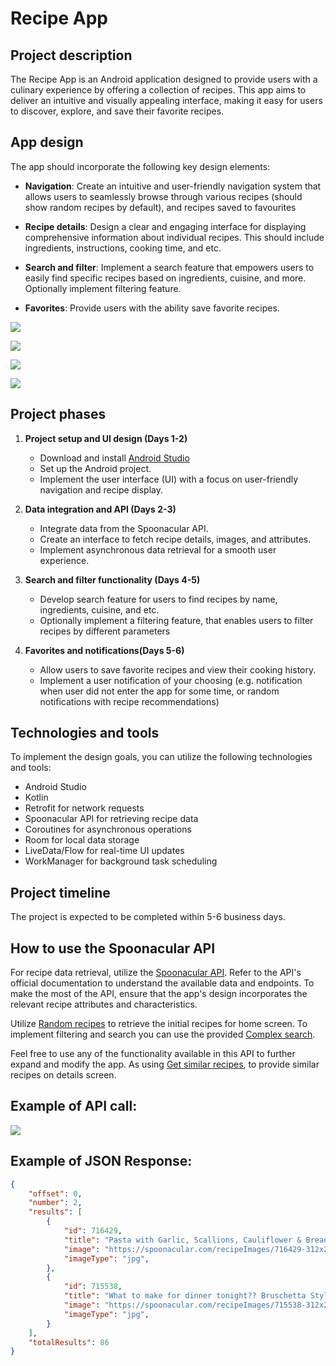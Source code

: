 # Recipe App

## Project description
The Recipe App is an Android application designed to provide users with a culinary experience by offering a collection of recipes. This app aims to deliver an intuitive and visually appealing interface, making it easy for users to discover, explore, and save their favorite recipes.

## App design
The app should incorporate the following key design elements:

- **Navigation**: Create an intuitive and user-friendly navigation system that allows users to seamlessly browse through various recipes (should show random recipes by default), and recipes saved to favourites

- **Recipe details**: Design a clear and engaging interface for displaying comprehensive information about individual recipes. This should include ingredients, instructions, cooking time, and etc.

- **Search and filter**: Implement a search feature that empowers users to easily find specific recipes based on ingredients, cuisine, and more. Optionally implement filtering feature.

- **Favorites**: Provide users with the ability save favorite recipes.

![](content/recipe_home_screen_example.png)

![](content/filter_screen_example.png)

![](content/recipe_details_screen_example.png)

![](content/favourites_screen_example.png)

## Project phases
1. **Project setup and UI design (Days 1-2)**
    - Download and install [Android Studio](https://developer.android.com/studio)
    - Set up the Android project.
    - Implement the user interface (UI) with a focus on user-friendly navigation and recipe display.

2. **Data integration and API (Days 2-3)**
    - Integrate data from the Spoonacular API.
    - Create an interface to fetch recipe details, images, and attributes.
    - Implement asynchronous data retrieval for a smooth user experience.

3. **Search and filter functionality (Days 4-5)**
    - Develop search feature for users to find recipes by name, ingredients, cuisine, and etc.
    - Optionally implement a filtering feature, that enables users to filter recipes by different parameters

4. **Favorites and notifications(Days 5-6)**
    - Allow users to save favorite recipes and view their cooking history.
    - Implement a user notification of your choosing (e.g. notification when user did not enter the app for some time, or random notifications with recipe recommendations)

## Technologies and tools
To implement the design goals, you can utilize the following technologies and tools:
- Android Studio
- Kotlin
- Retrofit for network requests
- Spoonacular API for retrieving recipe data
- Coroutines for asynchronous operations
- Room for local data storage
- LiveData/Flow for real-time UI updates
- WorkManager for background task scheduling

## Project timeline
The project is expected to be completed within 5-6 business days.

## How to use the Spoonacular API
For recipe data retrieval, utilize the [Spoonacular API](https://spoonacular.com/food-api/docs). Refer to the API's official documentation to understand the available data and endpoints.
To make the most of the API, ensure that the app's design incorporates the relevant recipe attributes and characteristics.

Utilize [Random recipes](https://spoonacular.com/food-api/docs#Get-Random-Recipes) to retrieve the initial recipes for home screen.
To implement filtering and search you can use the provided [Complex search](https://spoonacular.com/food-api/docs#Search-Recipes-Complex).

Feel free to use any of the functionality available in this API to further expand and modify the app. As using [Get similar recipes](https://spoonacular.com/food-api/docs#Get-Similar-Recipes), to provide similar recipes on details screen.

## Example of API call:
![](content/example_api_call.png)

## Example of JSON Response:
```json
{
    "offset": 0,
    "number": 2,
    "results": [
        {
            "id": 716429,
            "title": "Pasta with Garlic, Scallions, Cauliflower & Breadcrumbs",
            "image": "https://spoonacular.com/recipeImages/716429-312x231.jpg",
            "imageType": "jpg",
        },
        {
            "id": 715538,
            "title": "What to make for dinner tonight?? Bruschetta Style Pork & Pasta",
            "image": "https://spoonacular.com/recipeImages/715538-312x231.jpg",
            "imageType": "jpg",
        }
    ],
    "totalResults": 86
}

